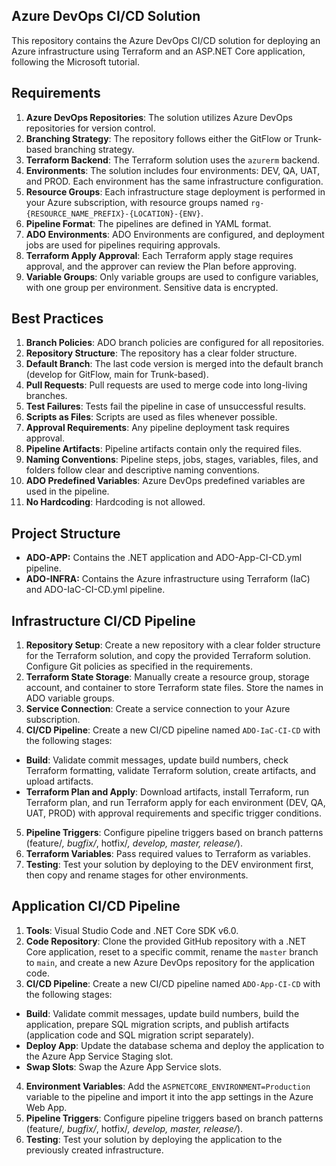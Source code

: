 ## Azure DevOps CI/CD Solution

This repository contains the Azure DevOps CI/CD solution for deploying an Azure infrastructure using Terraform and an ASP.NET Core application, following the Microsoft tutorial.

## Requirements

1. **Azure DevOps Repositories**: The solution utilizes Azure DevOps repositories for version control.
2. **Branching Strategy**: The repository follows either the GitFlow or Trunk-based branching strategy.
3. **Terraform Backend**: The Terraform solution uses the `azurerm` backend.
4. **Environments**: The solution includes four environments: DEV, QA, UAT, and PROD. Each environment has the same infrastructure configuration.
5. **Resource Groups**: Each infrastructure stage deployment is performed in your Azure subscription, with resource groups named `rg-{RESOURCE_NAME_PREFIX}-{LOCATION}-{ENV}`.
6. **Pipeline Format**: The pipelines are defined in YAML format.
7. **ADO Environments**: ADO Environments are configured, and deployment jobs are used for pipelines requiring approvals.
8. **Terraform Apply Approval**: Each Terraform apply stage requires approval, and the approver can review the Plan before approving.
9. **Variable Groups**: Only variable groups are used to configure variables, with one group per environment. Sensitive data is encrypted.


## Best Practices

1. **Branch Policies**: ADO branch policies are configured for all repositories.
2. **Repository Structure**: The repository has a clear folder structure.
3. **Default Branch**: The last code version is merged into the default branch (develop for GitFlow, main for Trunk-based).
4. **Pull Requests**: Pull requests are used to merge code into long-living branches.
5. **Test Failures**: Tests fail the pipeline in case of unsuccessful results.
6. **Scripts as Files**: Scripts are used as files whenever possible.
7. **Approval Requirements**: Any pipeline deployment task requires approval.
8. **Pipeline Artifacts**: Pipeline artifacts contain only the required files.
9. **Naming Conventions**: Pipeline steps, jobs, stages, variables, files, and folders follow clear and descriptive naming conventions.
10. **ADO Predefined Variables**: Azure DevOps predefined variables are used in the pipeline.
11. **No Hardcoding**: Hardcoding is not allowed.


## Project Structure
- **ADO-APP:** Contains the .NET application and ADO-App-CI-CD.yml pipeline.
- **ADO-INFRA:** Contains the Azure infrastructure using Terraform (IaC) and ADO-IaC-CI-CD.yml pipeline.



## Infrastructure CI/CD Pipeline

1. **Repository Setup**: Create a new repository with a clear folder structure for the Terraform solution, and copy the provided Terraform solution. Configure Git policies as specified in the requirements.
2. **Terraform State Storage**: Manually create a resource group, storage account, and container to store Terraform state files. Store the names in ADO variable groups.
3. **Service Connection**: Create a service connection to your Azure subscription.
4. **CI/CD Pipeline**: Create a new CI/CD pipeline named `ADO-IaC-CI-CD` with the following stages:
  - **Build**: Validate commit messages, update build numbers, check Terraform formatting, validate Terraform solution, create artifacts, and upload artifacts.
  - **Terraform Plan and Apply**: Download artifacts, install Terraform, run Terraform plan, and run Terraform apply for each environment (DEV, QA, UAT, PROD) with approval requirements and specific trigger conditions.
5. **Pipeline Triggers**: Configure pipeline triggers based on branch patterns (feature/*, bugfix/*, hotfix/*, develop, master, release/*).
6. **Terraform Variables**: Pass required values to Terraform as variables.
7. **Testing**: Test your solution by deploying to the DEV environment first, then copy and rename stages for other environments.



## Application CI/CD Pipeline

1. **Tools**: Visual Studio Code and .NET Core SDK v6.0.
2. **Code Repository**: Clone the provided GitHub repository with a .NET Core application, reset to a specific commit, rename the `master` branch to `main`, and create a new Azure DevOps repository for the application code.
3. **CI/CD Pipeline**: Create a new CI/CD pipeline named `ADO-App-CI-CD` with the following stages:
  - **Build**: Validate commit messages, update build numbers, build the application, prepare SQL migration scripts, and publish artifacts (application code and SQL migration script separately).
  - **Deploy App**: Update the database schema and deploy the application to the Azure App Service Staging slot.
  - **Swap Slots**: Swap the Azure App Service slots.
4. **Environment Variables**: Add the `ASPNETCORE_ENVIRONMENT=Production` variable to the pipeline and import it into the app settings in the Azure Web App.
5. **Pipeline Triggers**: Configure pipeline triggers based on branch patterns (feature/*, bugfix/*, hotfix/*, develop, master, release/*).
6. **Testing**: Test your solution by deploying the application to the previously created infrastructure.

